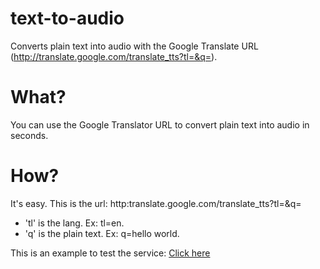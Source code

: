 # text-to-audio
Converts plain text into audio with the Google Translate URL (http://translate.google.com/translate_tts?tl=&q=).

# What?
You can use the Google Translator URL to convert plain text into audio in seconds.

# How?
It's easy. This is the url: http:translate.google.com/translate_tts?tl=&q=

- 'tl' is the lang. 
  Ex: tl=en.
- 'q' is the plain text.
  Ex: q=hello world.

This is an example to test the service:
<a href="http://translate.google.com/translate_tts?tl=en&q=hello%20world">Click here</a>

